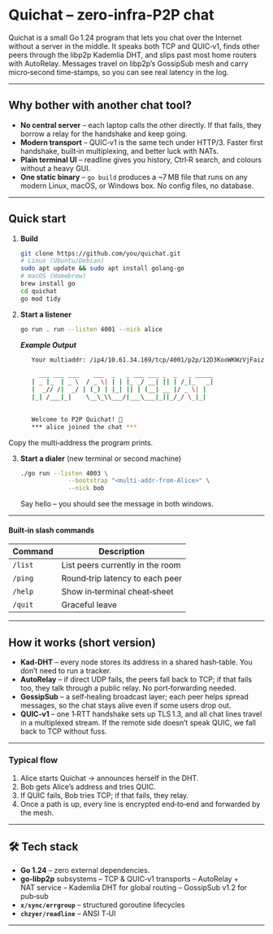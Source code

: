 # Quichat – zero‑infra-P2P chat

Quichat is a small Go 1.24 program that lets you chat over the Internet without a server in the middle. It speaks both TCP and QUIC‑v1, finds other peers through the libp2p Kademlia DHT, and slips past most home routers with AutoRelay. Messages travel on libp2p’s GossipSub mesh and carry micro‑second time‑stamps, so you can see real latency in the log.

---

## Why bother with another chat tool?

* **No central server** – each laptop calls the other directly. If that fails, they borrow a relay for the handshake and keep going.
* **Modern transport** – QUIC‑v1 is the same tech under HTTP/3. Faster first handshake, built‑in multiplexing, and better luck with NATs.
* **Plain terminal UI** – readline gives you history, Ctrl‑R search, and colours without a heavy GUI.
* **One static binary** – `go build` produces a \~7 MB file that runs on any modern Linux, macOS, or Windows box. No config files, no database.

---

## Quick start

1. **Build**

   ```bash
   git clone https://github.com/you/quichat.git
   # Linux (Ubuntu/Debian)
   sudo apt update && sudo apt install golang-go 
   # macOS (Homebrew)
   brew install go 
   cd quichat
   go mod tidy
   ```
2. **Start a listener**

   ```bash
   go run . run --listen 4001 --nick alice
   ```
   ***Example Output***

   ```bash
      Your multiaddr: /ip4/10.61.34.169/tcp/4001/p2p/12D3KooWKWzVjFaizQNEYf3cJCDeZbAbXacHVB4haqwakSmQNZHo

        ___ ___ ___    ___  _   _ ___ ___ _  _   _ _____ 
      | _ |_  | _ \  / _ \| | | |_ _/ __| || | /_|_   _|
      |  _// /|  _/ | (_) | |_| || | (__| __ |/ _ \| |  
      |_| /___|_|    \__\_\\___/|___\___|_||_/_/ \_|_|  
                                                                                                                                                                                                                                                        

      Welcome to P2P Quichat! 🚀
      *** alice joined the chat ***
    ```

  Copy the multi‑address the program prints.

3. **Start a dialer** (new terminal or second machine)

   ```bash
   ./go run --listen 4003 \
                --bootstrap "<multi‑addr‑from‑Alice>" \
                --nick bob
   ```

   Say hello – you should see the message in both windows.


---

#### Built‑in slash commands

| Command | Description                      |
| ------- | -------------------------------- |
| `/list` | List peers currently in the room |
| `/ping` | Round‑trip latency to each peer  |
| `/help` | Show in‑terminal cheat‑sheet     |
| `/quit` | Graceful leave                   |

---

## How it works (short version)

* **Kad‑DHT** – every node stores its address in a shared hash‑table. You don’t need to run a tracker.
* **AutoRelay** – if direct UDP fails, the peers fall back to TCP; if that fails too, they talk through a public relay. No port‑forwarding needed.
* **GossipSub** – a self‑healing broadcast layer; each peer helps spread messages, so the chat stays alive even if some users drop out.
* **QUIC‑v1** – one 1‑RTT handshake sets up TLS 1.3, and all chat lines travel in a multiplexed stream. If the remote side doesn’t speak QUIC, we fall back to TCP without fuss.

---

### Typical flow

1. Alice starts Quichat → announces herself in the DHT.
2. Bob gets Alice’s address and tries QUIC.
3. If QUIC fails, Bob tries TCP; if that fails, they relay.
4. Once a path is up, every line is encrypted end‑to‑end and forwarded by the mesh.

---
## 🛠  Tech stack

* **Go 1.24** – zero external dependencies.
* **go‑libp2p** subsystems
  – TCP & QUIC‑v1 transports
  – AutoRelay + NAT service
  – Kademlia DHT for global routing
  – GossipSub v1.2 for pub‑sub
* **`x/sync/errgroup`** – structured goroutine lifecycles
* **`chzyer/readline`** – ANSI T‑UI

---

